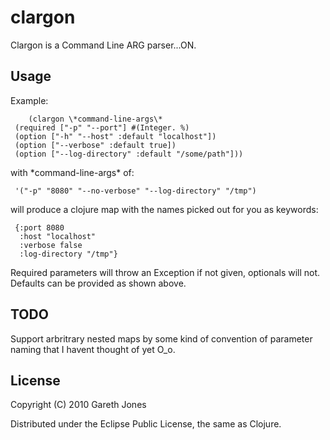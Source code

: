 # clargon

Clargon is a Command Line ARG parser...ON. 

## Usage

Example:

        (clargon \*command-line-args\*
     (required ["-p" "--port"] #(Integer. %)
     (option ["-h" "--host" :default "localhost"])
     (option ["--verbose" :default true])
     (option ["--log-directory" :default "/some/path"]))

with \*command-line-args\* of:

     '("-p" "8080" "--no-verbose" "--log-directory" "/tmp")

will produce a clojure map with the names picked out for you as keywords:

     {:port 8080
      :host "localhost"
      :verbose false
      :log-directory "/tmp"}

Required parameters will throw an Exception if not given, optionals
will not. Defaults can be provided as shown above.

## TODO

Support arbritrary nested maps by some kind of convention of parameter
naming that I havent thought of yet O_o.

## License

Copyright (C) 2010 Gareth Jones

Distributed under the Eclipse Public License, the same as Clojure.
